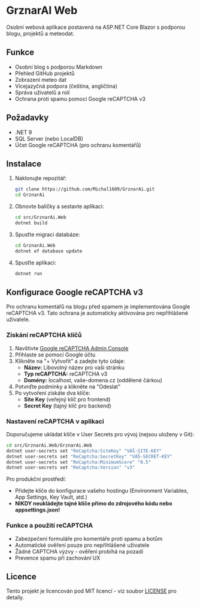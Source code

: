 # GrznarAI Web

Osobní webová aplikace postavená na ASP.NET Core Blazor s podporou blogu, projektů a meteodat.

## Funkce

- Osobní blog s podporou Markdown
- Přehled GitHub projektů
- Zobrazení meteo dat
- Vícejazyčná podpora (čeština, angličtina)
- Správa uživatelů a rolí
- Ochrana proti spamu pomocí Google reCAPTCHA v3

## Požadavky

- .NET 9
- SQL Server (nebo LocalDB)
- Účet Google reCAPTCHA (pro ochranu komentářů)

## Instalace

1. Naklonujte repozitář:
   ```bash
   git clone https://github.com/Michal1609/GrznarAi.git
   cd GrznarAi
   ```

2. Obnovte balíčky a sestavte aplikaci:
   ```bash
   cd src/GrznarAi.Web
   dotnet build
   ```

3. Spusťte migraci databáze:
   ```bash
   cd GrznarAi.Web
   dotnet ef database update
   ```

4. Spusťte aplikaci:
   ```bash
   dotnet run
   ```

## Konfigurace Google reCAPTCHA v3

Pro ochranu komentářů na blogu před spamem je implementována Google reCAPTCHA v3. Tato ochrana je automaticky aktivována pro nepřihlášené uživatele.

### Získání reCAPTCHA klíčů

1. Navštivte [Google reCAPTCHA Admin Console](https://www.google.com/recaptcha/admin)
2. Přihlaste se pomocí Google účtu
3. Klikněte na "+ Vytvořit" a zadejte tyto údaje:
   - **Název:** Libovolný název pro vaši stránku
   - **Typ reCAPTCHA:** reCAPTCHA v3
   - **Domény:** localhost, vaše-domena.cz (oddělené čárkou)
4. Potvrďte podmínky a klikněte na "Odeslat"
5. Po vytvoření získáte dva klíče:
   - **Site Key** (veřejný klíč pro frontend)
   - **Secret Key** (tajný klíč pro backend)

### Nastavení reCAPTCHA v aplikaci

Doporučujeme ukládat klíče v User Secrets pro vývoj (nejsou uloženy v Git):

```bash
cd src/GrznarAi.Web/GrznarAi.Web
dotnet user-secrets set "ReCaptcha:SiteKey" "VÁŠ-SITE-KEY"
dotnet user-secrets set "ReCaptcha:SecretKey" "VÁŠ-SECRET-KEY"
dotnet user-secrets set "ReCaptcha:MinimumScore" "0.5"
dotnet user-secrets set "ReCaptcha:Version" "v3"
```

Pro produkční prostředí:
- Přidejte klíče do konfigurace vašeho hostingu (Environment Variables, App Settings, Key Vault, atd.)
- **NIKDY neukládejte tajné klíče přímo do zdrojového kódu nebo appsettings.json!**

### Funkce a použití reCAPTCHA

- Zabezpečení formuláře pro komentáře proti spamu a botům
- Automatické ověření pouze pro nepřihlášené uživatele
- Žádné CAPTCHA výzvy - ověření probíhá na pozadí
- Prevence spamu při zachování UX

## Licence

Tento projekt je licencován pod MIT licencí - viz soubor [LICENSE](LICENSE) pro detaily. 